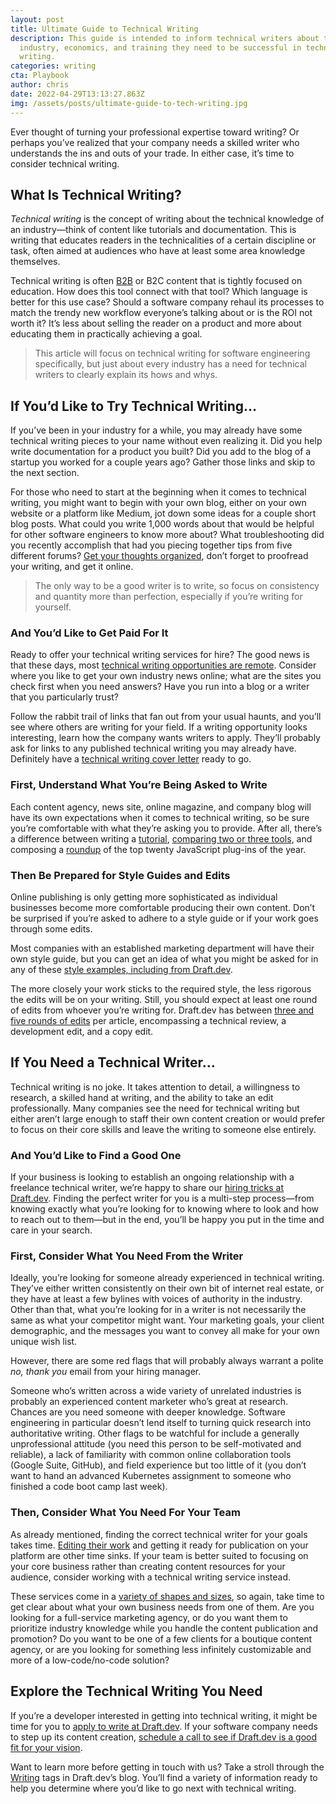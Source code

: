```yaml
---
layout: post
title: Ultimate Guide to Technical Writing
description: This guide is intended to inform technical writers about the
  industry, economics, and training they need to be successful in technical
  writing.
categories: writing
cta: Playbook
author: chris
date: 2022-04-29T13:13:27.863Z
img: /assets/posts/ultimate-guide-to-tech-writing.jpg
---
```

Ever thought of turning your professional expertise toward writing? Or perhaps you’ve realized that your company needs a skilled writer who understands the ins and outs of your trade. In either case, it’s time to consider technical writing.

## What Is Technical Writing?

*Technical writing* is the concept of writing about the technical knowledge of an industry—think of content like tutorials and documentation. This is writing that educates readers in the technicalities of a certain discipline or task, often aimed at audiences who have at least some area knowledge themselves.

Technical writing is often [B2B](https://draft.dev/learn/b2b-writing) or B2C content that is tightly focused on education. How does this tool connect with that tool? Which language is better for this use case? Should a software company rehaul its processes to match the trendy new workflow everyone’s talking about or is the ROI not worth it? It’s less about selling the reader on a product and more about educating them in practically achieving a goal.

> This article will focus on technical writing for software engineering specifically, but just about every industry has a need for technical writers to clearly explain its hows and whys.

## If You’d Like to Try Technical Writing…

If you’ve been in your industry for a while, you may already have some technical writing pieces to your name without even realizing it. Did you help write documentation for a product you built? Did you add to the blog of a startup you worked for a couple years ago? Gather those links and skip to the next section.

For those who need to start at the beginning when it comes to technical writing, you might want to begin with your own blog, either on your own website or a platform like Medium, jot down some ideas for a couple short blog posts. What could you write 1,000 words about that would be helpful for other software engineers to know more about? What troubleshooting did you recently accomplish that had you piecing together tips from five different forums? [Get your thoughts organized](https://draft.dev/learn/technical-content), don’t forget to proofread your writing, and get it online.

>The only way to be a good writer is to write, so focus on consistency and quantity more than perfection, especially if you’re writing for yourself.

### And You’d Like to Get Paid For It

Ready to offer your technical writing services for hire? The good news is that these days, most [technical writing opportunities are remote](https://draft.dev/learn/becoming-a-remote-technical-writer). Consider where you like to get your own industry news online; what are the sites you check first when you need answers? Have you run into a blog or a writer that you particularly trust?

Follow the rabbit trail of links that fan out from your usual haunts, and you’ll see where others are writing for your field. If a writing opportunity looks interesting, learn how the company wants writers to apply. They’ll probably ask for links to any published technical writing you may already have. Definitely have a [technical writing cover letter](https://draft.dev/learn/tips-and-examples-for-your-first-technical-writer-cover-letter) ready to go.

### First, Understand What You’re Being Asked to Write

Each content agency, news site, online magazine, and company blog will have its own expectations when it comes to technical writing, so be sure you’re comfortable with what they’re asking you to provide. After all, there’s a difference between writing a [tutorial](https://draft.dev/learn/technical-tutorials), [comparing two or three tools](https://draft.dev/learn/how-to-write-technical-comparisons), and composing a [roundup](https://draft.dev/learn/writing-technical-roundups) of the top twenty JavaScript plug-ins of the year.

### Then Be Prepared for Style Guides and Edits

Online publishing is only getting more sophisticated as individual businesses become more comfortable producing their own content. Don’t be surprised if you’re asked to adhere to a style guide or if your work goes through some edits.

Most companies with an established marketing department will have their own style guide, but you can get an idea of what you might be asked for in any of these [style examples, including from Draft.dev](https://draft.dev/learn/technical-writer-style-guides).

The more closely your work sticks to the required style, the less rigorous the edits will be on your writing. Still, you should expect at least one round of edits from whoever you’re writing for. Draft.dev has between [three and five rounds of edits](https://draft.dev/learn/5-steps-to-a-quality-edit-for-your-technical-blog) per article, encompassing a technical review, a development edit, and a copy edit.

## If You Need a Technical Writer…

Technical writing is no joke. It takes attention to detail, a willingness to research, a skilled hand at writing, and the ability to take an edit professionally. Many companies see the need for technical writing but either aren’t large enough to staff their own content creation or would prefer to focus on their core skills and leave the writing to someone else entirely.


### And You’d Like to Find a Good One

If your business is looking to establish an ongoing relationship with a freelance technical writer, we’re happy to share our [hiring tricks at Draft.dev](​​https://draft.dev/learn/technical-writer-for-hire). Finding the perfect writer for you is a multi-step process—from knowing exactly what you’re looking for to knowing where to look and how to reach out to them—but in the end, you’ll be happy you put in the time and care in your search.

### First, Consider What You Need From the Writer

Ideally, you’re looking for someone already experienced in technical writing. They’ve either written consistently on their own bit of internet real estate, or they have at least a few bylines with voices of authority in the industry. Other than that, what you’re looking for in a writer is not necessarily the same as what your competitor might want. Your marketing goals, your client demographic, and the messages you want to convey all make for your own unique wish list.

However, there are some red flags that will probably always warrant a polite *no, thank you* email from your hiring manager.

Someone who’s written across a wide variety of unrelated industries is probably an experienced content marketer who’s great at research. Chances are you need someone with deeper knowledge. Software engineering in particular doesn’t lend itself to turning quick research into authoritative writing. Other flags to be watchful for include a generally unprofessional attitude (you need this person to be self-motivated and reliable), a lack of familiarity with common online collaboration tools (Google Suite, GitHub), and field experience but too little of it (you don’t want to hand an advanced Kubernetes assignment to someone who finished a code boot camp last week). 

### Then, Consider What You Need For Your Team

As already mentioned, finding the correct technical writer for your goals takes time. [Editing their work](https://draft.dev/learn/technical-editing) and getting it ready for publication on your platform are other time sinks. If your team is better suited to focusing on your core business rather than creating content resources for your audience, consider working with a technical writing service instead.

These services come in a [variety of shapes and sizes](https://draft.dev/learn/b2b-marketing/), so again, take time to get clear about what your own business needs from one of them. Are you looking for a full-service marketing agency, or do you want them to prioritize industry knowledge while you handle the content publication and promotion? Do you want to be one of a few clients for a boutique content agency, or are you looking for something less infinitely customizable and more of a low-code/no-code solution?

## Explore the Technical Writing You Need

If you’re a developer interested in getting into technical writing, it might be time for you to [apply to write at Draft.dev](https://draft.dev/write). If your software company needs to step up its content creation, [schedule a call to see if Draft.dev is a good fit for your vision](https://draft.dev/call).

Want to learn more before getting in touch with us? Take a stroll through the [Writing](https://draft.dev/learn/writing/) tags in Draft.dev’s blog. You’ll find a variety of information ready to help you determine where you’d like to go next with technical writing.
